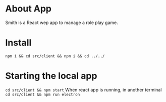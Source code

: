 # About App

Smith is a React wep app to manage a role play game.

# Install

`npm i && cd src/client && npm i && cd ../../`

# Starting the local app

`cd src/client && npm start`
When react app is running, in another terminal
`cd src/client && npm run electron`
